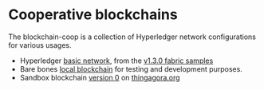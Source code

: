 # Cooperative blockchains

The blockchain-coop is a collection of Hyperledger network configurations for various usages. 

  * Hyperledger [basic network](basic-network_v1.3.0), from the [v1.3.0 fabric samples](https://github.com/hyperledger/fabric-samples/tree/release-1.3/basic-network)
  * Bare bones [local blockchain](bclan) for testing and development purposes.
  * Sandbox blockchain [version 0](bc0) on [thingagora.org](https://www.thingagora.org)
